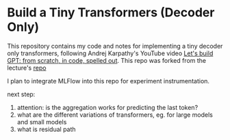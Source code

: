 # Build a Tiny Transformers (Decoder Only)
This repository contains my code and notes for implementing a tiny decoder only transformers, 
following Andrej Karpathy's YouTube video [Let's build GPT: from scratch, in code, spelled out](https://www.youtube.com/watch?v=kCc8FmEb1nY&t=6576s). 
This repo was forked from the lecture's [repo](https://github.com/karpathy/ng-video-lecture)

I plan to integrate MLFlow into this repo for experiment instrumentation.

next step:
1. attention: is the aggregation works for predicting the last token?
2. what are the different variations of transformers, eg. for large models and small models
2. what is residual path